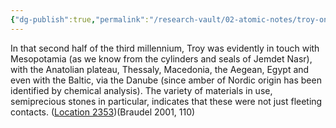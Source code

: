 ```yaml
---
{"dg-publish":true,"permalink":"/research-vault/02-atomic-notes/troy-on-the-anatolian-coast-is-a-prime-example-of-connection-between-east-and-west-and-how-sea-trade-connected-the-aegean-to-trade/"}
---
```


In that second half of the third millennium, Troy was evidently in touch with Mesopotamia (as we know from the cylinders and seals of Jemdet Nasr), with the Anatolian plateau, Thessaly, Macedonia, the Aegean, Egypt and even with the Baltic, via the Danube (since amber of Nordic origin has been identified by chemical analysis). The variety of materials in use, semiprecious stones in particular, indicates that these were not just fleeting contacts. ([Location 2353](https://readwise.io/to_kindle?action=open&asin=B004FEFSCC&location=2353))(Braudel 2001, 110)